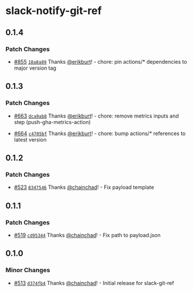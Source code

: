 # slack-notify-git-ref

## 0.1.4

### Patch Changes

- [#855](https://github.com/smartcontractkit/.github/pull/855)
  [`18a8a89`](https://github.com/smartcontractkit/.github/commit/18a8a89b23006355003b705d55acaf329c384d94)
  Thanks [@erikburt](https://github.com/erikburt)! - chore: pin actions/\*
  dependencies to major version tag

## 0.1.3

### Patch Changes

- [#663](https://github.com/smartcontractkit/.github/pull/663)
  [`dca9ab8`](https://github.com/smartcontractkit/.github/commit/dca9ab89d734e82738b8aa52bd25d09b205ec6ee)
  Thanks [@erikburt](https://github.com/erikburt)! - chore: remove metrics
  inputs and step (push-gha-metrics-action)

- [#664](https://github.com/smartcontractkit/.github/pull/664)
  [`c4705bf`](https://github.com/smartcontractkit/.github/commit/c4705bfdbf6c8e57c080d82a3c4f013aa96a2dfb)
  Thanks [@erikburt](https://github.com/erikburt)! - chore: bump actions/\*
  references to latest version

## 0.1.2

### Patch Changes

- [#523](https://github.com/smartcontractkit/.github/pull/523)
  [`8347546`](https://github.com/smartcontractkit/.github/commit/83475467bf8dbaf95528fb6156352e3e625e659f)
  Thanks [@chainchad](https://github.com/chainchad)! - Fix payload template

## 0.1.1

### Patch Changes

- [#519](https://github.com/smartcontractkit/.github/pull/519)
  [`cd95344`](https://github.com/smartcontractkit/.github/commit/cd95344aef7ec56d0816b2334197af29b5d39989)
  Thanks [@chainchad](https://github.com/chainchad)! - Fix path to payload.json

## 0.1.0

### Minor Changes

- [#513](https://github.com/smartcontractkit/.github/pull/513)
  [`d374fb4`](https://github.com/smartcontractkit/.github/commit/d374fb4f985102eb8ad816cebdee25bbd55485c9)
  Thanks [@chainchad](https://github.com/chainchad)! - Initial release for
  slack-git-ref
